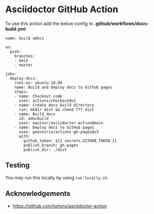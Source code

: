 # Asciidoctor GitHub Action

To use this action add the below config to  **.github/workflows/docs-build.yml**

```
name: build adocs

on:
  push:
    branches:
    - main
    - master
    
jobs:
  deploy-docs:
    runs-on: ubuntu-18.04    
    name: Build and deploy docs to Github pages 
    steps:
    - name: Checkout code
      uses: actions/checkout@v2
    - name: Create docs build directory
      run: mkdir dist && chmod 777 dist      
    - name: Build docs
      id: adocbuild
      uses: equinor/asciidoctor-action@main    
    - name: Deploy docs to GitHub pages
      uses: peaceiris/actions-gh-pages@v3
      with:
        github_token: ${{ secrets.GITHUB_TOKEN }}
        publish_branch: gh-pages
        publish_dir: ./dist
```

## Testing

You may run this locally by using `run-locally.sh`.

## Acknowledgements

 - https://github.com/tonynv/asciidoctor-action
